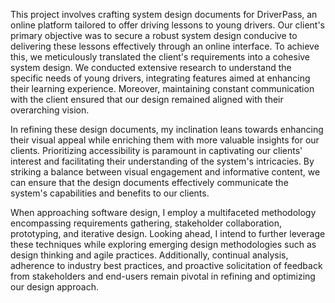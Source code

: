 This project involves crafting system design documents for DriverPass, an online platform tailored to offer driving lessons to young drivers. Our client's primary objective was to secure a robust system design conducive to delivering these lessons effectively through an online interface. To achieve this, we meticulously translated the client's requirements into a cohesive system design. We conducted extensive research to understand the specific needs of young drivers, integrating features aimed at enhancing their learning experience. Moreover, maintaining constant communication with the client ensured that our design remained aligned with their overarching vision.

In refining these design documents, my inclination leans towards enhancing their visual appeal while enriching them with more valuable insights for our clients. Prioritizing accessibility is paramount in captivating our clients' interest and facilitating their understanding of the system's intricacies. By striking a balance between visual engagement and informative content, we can ensure that the design documents effectively communicate the system's capabilities and benefits to our clients.

When approaching software design, I employ a multifaceted methodology encompassing requirements gathering, stakeholder collaboration, prototyping, and iterative design. Looking ahead, I intend to further leverage these techniques while exploring emerging design methodologies such as design thinking and agile practices. Additionally, continual analysis, adherence to industry best practices, and proactive solicitation of feedback from stakeholders and end-users remain pivotal in refining and optimizing our design approach.
